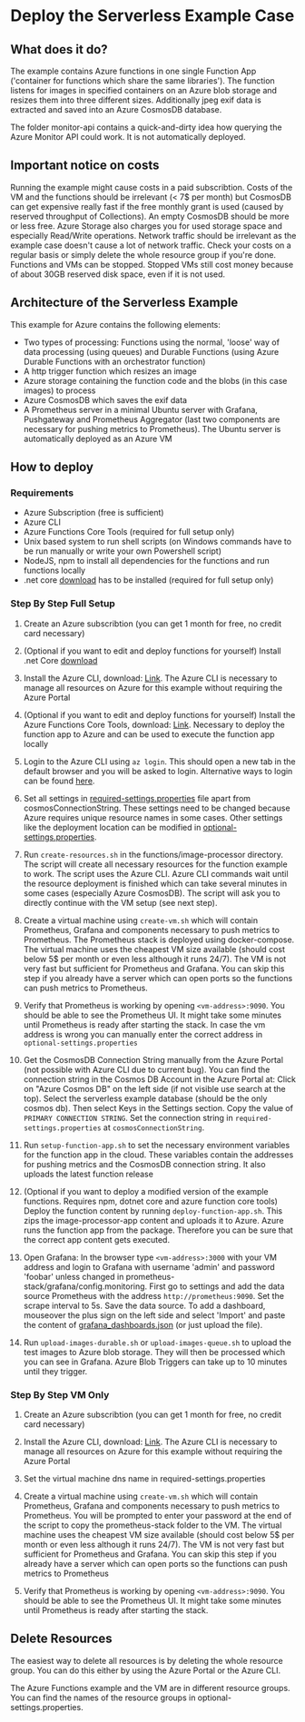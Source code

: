 # Deploy the Serverless Example Case

## What does it do?

The example contains Azure functions in one single Function App ('container for functions which share the same libraries'). The function listens for images in specified containers on an Azure blob storage and resizes them into three different sizes. Additionally jpeg exif data is extracted and saved into an Azure CosmosDB database.

The folder monitor-api contains a quick-and-dirty idea how querying the Azure Monitor API could work. It is not automatically deployed.

## Important notice on costs

Running the example might cause costs in a paid subscribtion. Costs of the VM and the functions should be irrelevant (< 7$ per month) but CosmosDB can get expensive really fast if the free monthly grant is used (caused by reserved throughput of Collections). An empty CosmosDB should be more or less free. Azure Storage also charges you for used storage space and especially Read/Write operations. Network traffic should be irrelevant as the example case doesn't cause a lot of network traffic. Check your costs on a regular basis or simply delete the whole resource group if you're done. Functions and VMs can be stopped. Stopped VMs still cost money because of about 30GB reserved disk space, even if it is not used.

## Architecture of the Serverless Example

This example for Azure contains the following elements:

- Two types of processing: Functions using the normal, 'loose' way of data processing (using queues) and Durable Functions (using Azure Durable Functions with an orchestrator function)
- A http trigger function which resizes an image
- Azure storage containing the function code and the blobs (in this case images) to process
- Azure CosmosDB which saves the exif data
- A Prometheus server in a minimal Ubuntu server with Grafana, Pushgateway and Prometheus Aggregator (last two components are necessary for pushing metrics to Prometheus). The Ubuntu server is automatically deployed as an Azure VM

## How to deploy

### Requirements

- Azure Subscription (free is sufficient)
- Azure CLI
- Azure Functions Core Tools (required for full setup only)
- Unix based system to run shell scripts (on Windows commands have to be run manually or write your own Powershell script)
- NodeJS, npm to install all dependencies for the functions and run functions locally
- .net core [download](https://dotnet.microsoft.com/download) has to be installed (required for full setup only)

### Step By Step Full Setup

1. Create an Azure subscribtion (you can get 1 month for free, no credit card necessary)

2. (Optional if you want to edit and deploy functions for yourself) Install .net Core [download](https://dotnet.microsoft.com/download)

3. Install the Azure CLI, download: [Link](https://docs.microsoft.com/en-us/cli/azure/install-azure-cli?view=azure-cli-latest). The Azure CLI is necessary to manage all resources on Azure for this example without requiring the Azure Portal

4. (Optional if you want to edit and deploy functions for yourself) Install the Azure Functions Core Tools, download: [Link](https://docs.microsoft.com/en-us/azure/azure-functions/functions-run-local#install-the-azure-functions-core-tools). Necessary to deploy the function app to Azure and can be used to execute the function app locally

5. Login to the Azure CLI using `az login`. This should open a new tab in the default browser and you will be asked to login. Alternative ways to login can be found [here](https://docs.microsoft.com/en-us/cli/azure/authenticate-azure-cli?view=azure-cli-latest).

6. Set all settings in [required-settings.properties](required-settings.properties) file apart from cosmosConnectionString. These settings need to be changed because Azure requires unique resource names in some cases. Other settings like the deployment location can be modified in [optional-settings.properties](optional-settings.properties).

7. Run `create-resources.sh` in the functions/image-processor directory. The script will create all necessary resources for the function example to work. The script uses the Azure CLI. Azure CLI commands wait until the resource deployment is finished which can take several minutes in some cases (especially Azure CosmosDB). The script will ask you to directly continue with the VM setup (see next step).

8. Create a virtual machine using `create-vm.sh` which will contain Prometheus, Grafana and components necessary to push metrics to Prometheus. The Prometheus stack is deployed using docker-compose. The virtual machine uses the cheapest VM size available (should cost below 5$ per month or even less although it runs 24/7). The VM is not very fast but sufficient for Prometheus and Grafana. You can skip this step if you already have a server which can open ports so the functions can push metrics to Prometheus.

9. Verify that Prometheus is working by opening `<vm-address>:9090`. You should be able to see the Prometheus UI. It might take some minutes until Prometheus is ready after starting the stack. In case the vm address is wrong you can manually enter the correct address in `optional-settings.properties`

10. Get the CosmosDB Connection String manually from the Azure Portal (not possible with Azure CLI due to current bug). You can find the connection string in the Cosmos DB Account in the Azure Portal at: Click on "Azure Cosmos DB" on the left side (if not visible use search at the top). Select the serverless example database (should be the only cosmos db). Then select Keys in the Settings section. Copy the value of `PRIMARY CONNECTION STRING`. Set the connection string in `required-settings.properties` at `cosmosConnectionString`.

11. Run `setup-function-app.sh` to set the necessary environment variables for the function app in the cloud. These variables contain the addresses for pushing metrics and the CosmosDB connection string. It also uploads the latest function release

12. (Optional if you want to deploy a modified version of the example functions. Requires npm, dotnet core and azure function core tools) Deploy the function content by running `deploy-function-app.sh`. This zips the image-processor-app content and uploads it to Azure. Azure runs the function app from the package. Therefore you can be sure that the correct app content gets executed.

13. Open Grafana: In the browser type `<vm-address>:3000` with your VM address and login to Grafana with username 'admin' and password 'foobar' unless changed in prometheus-stack/grafana/config.monitoring. First go to settings and add the data source Prometheus with the address `http://prometheus:9090`. Set the scrape interval to 5s. Save the data source. To add a dashboard, mouseover the plus sign on the left side and select 'Import' and paste the content of [grafana_dashboards.json](grafana_dashboards.json) (or just upload the file).

14. Run `upload-images-durable.sh` or `upload-images-queue.sh` to upload the test images to Azure blob storage. They will then be processed which you can see in Grafana. Azure Blob Triggers can take up to 10 minutes until they trigger.

### Step By Step VM Only

1. Create an Azure subscribtion (you can get 1 month for free, no credit card necessary)

2. Install the Azure CLI, download: [Link](https://docs.microsoft.com/en-us/cli/azure/install-azure-cli?view=azure-cli-latest). The Azure CLI is necessary to manage all resources on Azure for this example without requiring the Azure Portal

3. Set the virtual machine dns name in required-settings.properties

4. Create a virtual machine using `create-vm.sh` which will contain Prometheus, Grafana and components necessary to push metrics to Prometheus. You will be prompted to enter your password at the end of the script to copy the prometheus-stack folder to the VM. The virtual machine uses the cheapest VM size available (should cost below 5$ per month or even less although it runs 24/7). The VM is not very fast but sufficient for Prometheus and Grafana. You can skip this step if you already have a server which can open ports so the functions can push metrics to Prometheus

5. Verify that Prometheus is working by opening `<vm-address>:9090`. You should be able to see the Prometheus UI. It might take some minutes until Prometheus is ready after starting the stack.

## Delete Resources

The easiest way to delete all resources is by deleting the whole resource group. You can do this either by using the Azure Portal or the Azure CLI.

The Azure Functions example and the VM are in different resource groups. You can find the names of the resource groups in optional-settings.properties.
